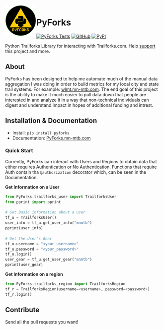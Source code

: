 <a href ="https://mn-mtb.com">
  <img src="./doc/PyForks.png"
    title="PyForks" align="left" height=100 length=100 />
    </a>


# PyForks

[![PyForks Tests](https://github.com/cribdragg3r/PyForks/actions/workflows/python-app.yml/badge.svg)](https://github.com/cribdragg3r/PyForks/actions/workflows/python-app.yml)
[![GitHub](https://img.shields.io/github/license/cribdragg3r/PyForks?style=flat-square)](https://github.com/cribdragg3r/PyForks/blob/main/LICENSE)
[![PyPI](https://img.shields.io/pypi/v/PyForks?style=flat-square)](https://pypi.org/project/PyForks/)


Python Trailforks Library for interacting with Trailforks.com. Help [support](https://github.com/sponsors/cribdragg3r) this project and more.

## About

PyForks has been designed to help me automate much of the manual data aggregation I was doing in order to build metrics for my local city and state trail systems. For example: [wlmt.mn-mtb.com](http://wlmt.mn-mtb.com). The end goal of this project is the ability to make it much easier to pull data down that people are interested in and analyze it in a way that non-technical individuals can digest and understand impact in hopes of additional funding and intrest. 

## Installation & Documentation

- Install: `pip install pyforks`
- Documentation: [PyForks.mn-mtb.com](https://PyForks.mn-mtb.com)

### Quick Start
Currently, PyForks can interact with Users and Regions to obtain data that either requires Authentication or No Authentication. Functions that require Auth contain tha `@authorization` decorator which, can be seen in the Documentation.

**Get Information on a User**

```python
from PyForks.trailforks_user import TrailforksUser
from pprint import pprint

# Get Basic information about a user
tf_u = TrailforksUser()
user_info = tf_u.get_user_info("mnmtb")
pprint(user_info)

# Get the User's Gear
tf_u.username = "<your_username>"
tf_u.password = "<your_password>"
tf_u.login()
user_gear = tf_u.get_user_gear("mnmtb")
pprint(user_gear)
```

**Get Information on a region**
```python
from PyForks.trailforks_region import TrailforksRegion
tf_r = TrailforksRegion(username=<username>, password=<password>)
tf_r.login()

```

## Contribute

Send all the pull requests you want!
